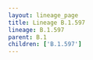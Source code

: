 ```yaml
---
layout: lineage_page
title: Lineage B.1.597
lineage: B.1.597
parent: B.1
children: ['B.1.597']
---
```

